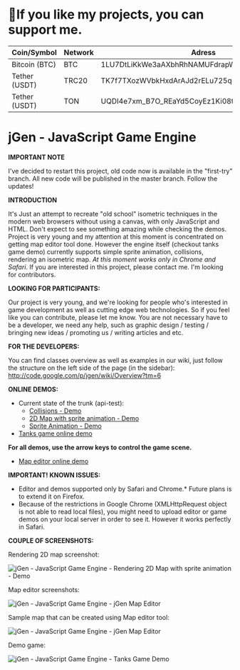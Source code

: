 #  💜If you like my projects, you can support me.

| Coin/Symbol | Network | Adress |
|------|---------|--------|
| Bitcoin (BTC) | BTC | 1LU7DtLiKkWe3aAXbhRhNAMUFdrapWuAHW |
| Tether (USDT) | TRC20 | TK7f7TXozWVbkHxdArAJd2rELu725q1Ac5 |
| Tether (USDT) | TON | UQDI4e7xm_B7O_REaYd5CoyEz1Ki08t0EPlUim022_K9B2xa |


jGen - JavaScript Game Engine
====

**IMPORTANT NOTE**

I've decided to restart this project, old code now is available in the "first-try" branch. All new code will be published in the master branch.
Follow the updates!

**INTRODUCTION**

It's Just an attempt to recreate "old school" isometric techniques in the modern web browsers without using a canvas, with only JavaScript and HTML.
Don't expect to see something amazing while checking the demos. Project is very young and my attention at this moment is concentrated on getting map editor tool done. However the engine itself (checkout tanks game demo) currently supports simple sprite animation, collisions, rendering an isometric map. *At this moment works only in Chrome and Safari*. If you are interested in this project, please contact me. I'm looking for contributors.

**LOOKING FOR PARTICIPANTS:**

Our project is very young, and we're looking for people who's interested in game development as well as cutting edge web technologies. So if you feel like you can contribute, please let me know. You are not necessary have to be a developer, we need any help, such as graphic design / testing / bringing new ideas / promoting us / writing articles and etc.

**FOR THE DEVELOPERS:**

You can find classes overview as well as examples in our wiki, just follow the structure on the left side of the page (in the sidebar): http://code.google.com/p/jgen/wiki/Overview?tm=6

**ONLINE DEMOS:**

* Current state of the trunk (api-test):
  * [Collisions - Demo](http://angrycoding.github.io/jgen/api-test/)
  * [2D Map with sprite animation - Demo](http://angrycoding.github.io/jgen/api-test/map.html)
  * [Sprite Animation - Demo](http://angrycoding.github.io/jgen/api-test/sprite-animation.html)
* [Tanks game online demo](http://angrycoding.github.io/jgen/tanks/)

**For all demos, use the arrow keys to control the game scene.**

* [Map editor online demo](http://angrycoding.github.io/jgen/map-editor/)

**IMPORTANT! KNOWN ISSUES:**

* Editor and demos supported only by Safari and Chrome.* Future plans is to extend it on Firefox.
* Because of the restrictions in Google Chrome (XMLHttpRequest object is not able to read local files), you might need to upload editor or game demos on your local server in order to see it. However it works perfectly in Safari.

**COUPLE OF SCREENSHOTS:**

Rendering 2D map screenshot:

![jGen - JavaScript Game Engine - Rendering 2D Map with sprite animation - Demo](http://angrycoding.github.com/jgen/screenshots/2dmap.png)

Map editor screenshots:

![jGen - JavaScript Game Engine - jGen Map Editor](http://angrycoding.github.com/jgen/screenshots/editor.png)

Sample map that can be created using Map editor tool:

![jGen - JavaScript Game Engine - jGen Map Editor](http://angrycoding.github.com/jgen/screenshots/map_editor_grid.png)

Demo game:

![jGen - JavaScript Game Engine - Tanks Game Demo](http://angrycoding.github.com/jgen/screenshots/screenshot.png)
